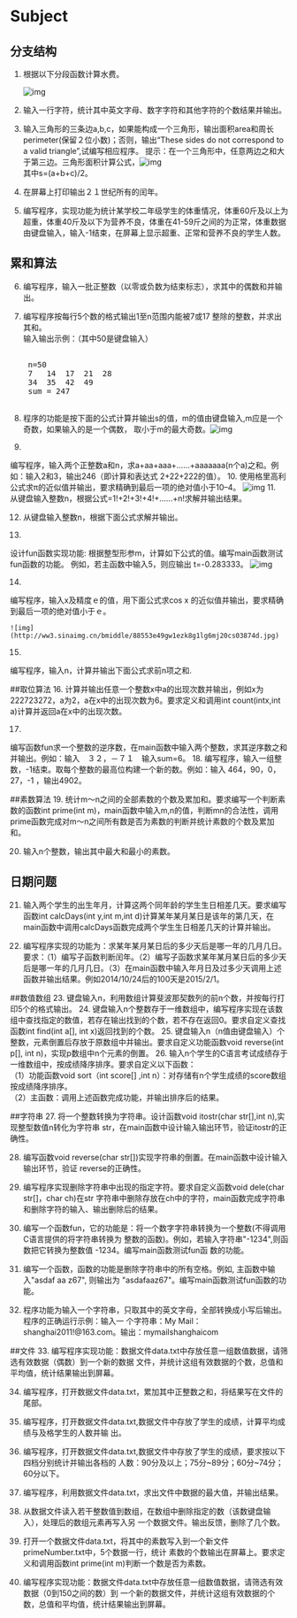 # Subject
## 分支结构
1. 根据以下分段函数计算水费。

	![img](http://ww4.sinaimg.cn/bmiddle/88553e49gw1ezk54ilx6aj20am052dfu.jpg)
	
2. 输入一行字符，统计其中英文字母、数字字符和其他字符的个数结果并输出。

3. 输入三角形的三条边a,b,c，如果能构成一个三角形，输出面积area和周长perimeter(保留２位小数)；否则，输出“These sides do not correspond to a valid triangle”,试编写相应程序。
提示：在一个三角形中，任意两边之和大于第三边。三角形面积计算公式，![img](http://ww4.sinaimg.cn/bmiddle/88553e49gw1ezk8g1k8uij20ck02gmx6.jpg)  
其中s=(a+b+c)/2。

4. 在屏幕上打印输出２１世纪所有的闰年。

5. 编写程序，实现功能为统计某学校二年级学生的体重情况，体重60斤及以上为超重，体重40斤及以下为营养不良，体重在41-59斤之间的为正常，体重数据由键盘输入，输入-1结束，在屏幕上显示超重、正常和营养不良的学生人数。

## 累和算法
6.  编写程序，输入一批正整数（以零或负数为结束标志），求其中的偶数和并输出。
7.    
	编写程序按每行5个数的格式输出1至n范围内能被7或17 整除的整数，并求出其和。  
	输入输出示例：（其中50是键盘输入）
	<pre>	 
	n=50
	7	14	17	21	28
	34	35	42	49
	sum = 247
	</pre>

8.  程序的功能是按下面的公式计算并输出s的值，m的值由键盘输入,m应是一个奇数，如果输入的是一个偶数，	取小于m的最大奇数。![img](http://ww3.sinaimg.cn/bmiddle/88553e49gw1ezk8g1k3ztj20j4028q36.jpg)

9. 
编写程序，输入两个正整数a和n，求a+aa+aaa+……+aaaaaaa(n个a)之和。例如：输入2和3，输出246（即计算和表达式 2+22+222的值）。
10. 使用格里高利公式求π的近似值并输出，要求精确到最后一项的绝对值小于10–4。 
![img](http://ww2.sinaimg.cn/bmiddle/88553e49gw1ezk8g1ki7bj207q02kaa1.jpg)
11.          
从键盘输入整数n，根据公式=1!+2!+3!+4!+......+n!求解并输出结果。

12. 从键盘输入整数n，根据下面公式求解并输出。

13. 
设计fun函数实现功能: 根据整型形参m，计算如下公式的值。编写main函数测试fun函数的功能。
例如，若主函数中输入5，则应输出 t=-0.283333。
	![img](http://ww1.sinaimg.cn/bmiddle/88553e49gw1ezk8g1i6rmj20a603uq2v.jpg)

14.
编写程序，输入x及精度ｅ的值，用下面公式求cos x 的近似值并输出，要求精确到最后一项的绝对值小于ｅ。

	![img](http://ww3.sinaimg.cn/bmiddle/88553e49gw1ezk8g1lg6mj20cs03874d.jpg)

15.
编写程序，输入n，计算并输出下面公式求前n项之和.

##取位算法
16.  计算并输出任意一个整数x中a的出现次数并输出，例如x为222723272，a为2，a在x中的出现次数为6。要求定义和调用int count(intx,int a)计算并返回a在x中的出现次数。

17. 
编写函数fun求一个整数的逆序数，在main函数中输入两个整数，求其逆序数之和并输出。例如：输入　３２，－７１　输入sum=6。
18. 
编写程序，输入一组整数，-1结束。取每个整数的最高位构建一个新的数。例如：输入 464，90，0，27，-1  ，输出4902。

##素数算法
19. 统计m～n之间的全部素数的个数及累加和。要求编写一个判断素数的函数int prime(int m)，main函数中输入m,n的值，判断mn的合法性，调用prime函数完成对m～n之间所有数是否为素数的判断并统计素数的个数及累加和。

20. 输入n个整数，输出其中最大和最小的素数。

## 日期问题
21. 输入两个学生的出生年月，计算这两个同年龄的学生生日相差几天。要求编写函数int calcDays(int y,int m,int d)计算某年某月某日是该年的第几天，在main函数中调用calcDays函数完成两个学生生日相差几天的计算并输出。

22. 编写程序实现的功能为：求某年某月某日后的多少天后是哪一年的几月几日。要求：（1）编写子函数判断闰年。（2）编写子函数求某年某月某日后的多少天后是哪一年的几月几日。（3）在main函数中输入年月日及过多少天调用上述函数并输出结果。例如2014/10/24后的100天是2015/2/1。

##数值数组
23. 键盘输入n，利用数组计算斐波那契数列的前n个数，并按每行打印5个的格式输出。
24. 键盘输入n个整数存于一维数组中，编写程序实现在该数组中查找指定的数值，若存在输出找到的个数，若不存在返回0。要求自定义查找函数int find(int a[], int x)返回找到的个数。
25. 键盘输入n（n值由键盘输入）个整数，元素倒置后存放于原数组中并输出。要求自定义功能函数void 	reverse(int p[], int n)，实现p数组中n个元素的倒置。
26.	输入n个学生的C语言考试成绩存于一维数组中，按成绩降序排序。要求自定义以下函数：  
（1）功能函数void sort（int score[] ,int n）：对存储有n个学生成绩的score数组按成绩降序排序。  
（2）主函数：调用上述函数完成功能，并输出排序后的结果。

##字符串
27. 将一个整数转换为字符串。设计函数void itostr(char str[],int n),实现整型数值n转化为字符串	str，在main函数中设计输入输出环节，验证itostr的正确性。
 
28.	编写函数void reverse(char str[])实现字符串的倒置。在main函数中设计输入输出环节，验证	reverse的正确性。
29.	编写程序实现删除字符串中出现的指定字符。要求自定义函数void dele(char str[]，char ch)在str	字符串中删除存放在ch中的字符，main函数完成字符串和删除字符的输入、输出删除后的结果。   

30.	编写一个函数fun，它的功能是：将一个数字字符串转换为一个整数(不得调用C语言提供的将字符串转换为	整数的函数)。例如，若输入字符串"-1234",则函数把它转换为整数值 -1234。编写main函数测试fun函	数的功能。

31.	编写一个函数，函数的功能是删除字符串中的所有空格。例如, 主函数中输入"asdaf aa z67", 则输出为 	"asdafaaz67"。编写main函数测试fun函数的功能。  

32.	程序功能为输入一个字符串，只取其中的英文字母，全部转换成小写后输出。程序的正确运行示例：输入一	个字符串：My Mail：shanghai2011!@163.com。输出：mymailshanghaicom

##文件
33.	编写程序实现功能：数据文件data.txt中存放任意一组数值数据，请筛选有效数据（偶数）到一个新的数据	文件，并统计这组有效数据的个数，总值和平均值，统计结果输出到屏幕。  

34. 编写程序，打开数据文件data.txt，累加其中正整数之和，将结果写在文件的尾部。  

35.	编写程序，打开数据文件data.txt,数据文件中存放了学生的成绩，计算平均成绩与及格学生的人数并输	出。

36.	编写程序，打开数据文件data.txt,数据文件中存放了学生的成绩，要求按以下四档分别统计并输出各档的	人数：90分及以上；75分~89分；60分~74分；60分以下。

37.	编写程序，利用数据文件data.txt，求出文件中数据的最大值，并输出结果。

38.	从数据文件读入若干整数值到数组，在数组中删除指定的数（该数键盘输入），处理后的数组元素再写入另	一个数据文件。输出反馈，删除了几个数。

39.	打开一个数据文件data.txt，将其中的素数写入到一个新文件primeNumber.txt中，5个数据一行，统计	素数的个数输出在屏幕上。要求定义和调用函数int prime(int m)判断一个数是否为素数。

40.	编写程序实现功能：数据文件data.txt中存放任意一组数值数据，请筛选有效数据（0到150之间的数）到	一个新的数据文件，并统计这组有效数据的个数，总值和平均值，统计结果输出到屏幕。 
